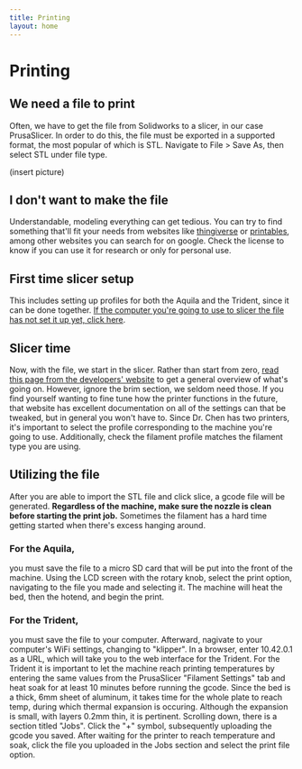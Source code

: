 ```yaml
---
title: Printing
layout: home
---
```


# Printing
## We need a file to print
Often, we have to get the file from Solidworks to a slicer, in our case PrusaSlicer. In order to do this, the file must be exported in a supported format, the most popular of which is STL. Navigate to File > Save As, then select STL under file type.

(insert picture)

## I don't want to make the file
Understandable, modeling everything can get tedious. You can try to find something that'll fit your needs from websites like [thingiverse] or [printables], among other websites you can search for on google. Check the license to know if you can use it for research or only for personal use.

## First time slicer setup
This includes setting up profiles for both the Aquila and the Trident, since it can be done together. [If the computer you're going to use to slicer the file has not set it up yet, click here].

## Slicer time
Now, with the file, we start in the slicer. Rather than start from zero, [read this page from the developers' website] to get a general overview of what's going on. However, ignore the brim section, we seldom need those. If you find yourself wanting to fine tune how the printer functions in the future, that website has excellent documentation on all of the settings can that be tweaked, but in general you won't have to. Since Dr. Chen has two printers, it's important to select the profile corresponding to the machine you're going to use. Additionally, check the filament profile matches the filament type you are using.

## Utilizing the file
After you are able to import the STL file and click slice, a gcode file will be generated. **Regardless of the machine, make sure the nozzle is clean before starting the print job.** Sometimes the filament has a hard time getting started when there's excess hanging around.

### For the Aquila,
you must save the file to a micro SD card that will be put into the front of the machine. Using the LCD screen with the rotary knob, select the print option, navigating to the file you made and selecting it. The machine will heat the bed, then the hotend, and begin the print.

### For the Trident,
you must save the file to your computer. Afterward, nagivate to your computer's WiFi settings, changing to "klipper". In a browser, enter 10.42.0.1 as a URL, which will take you to the web interface for the Trident. For the Trident it is important to let the machine reach printing temperatures by entering the same values from the PrusaSlicer "Filament Settings" tab and heat soak for at least 10 minutes before running the gcode. Since the bed is a thick, 6mm sheet of aluminum, it takes time for the whole plate to reach temp, during which thermal expansion is occuring. Although the expansion is small, with layers 0.2mm thin, it is pertinent. Scrolling down, there is a section titled "Jobs". Click the "+" symbol, subsequently uploading the gcode you saved. After waiting for the printer to reach temperature and soak, click the file you uploaded in the Jobs section and select the print file option.

[read this page from the developers' website]: https://help.prusa3d.com/article/first-print-with-prusaslicer_1753
[If the computer you're going to use to slicer the file has not set it up yet, click here]: https://intervade.github.io/trident-walkthrough/slicer_setup.html
[thingiverse]: https://www.thingiverse.com
[printables]: https://www.printables.com
